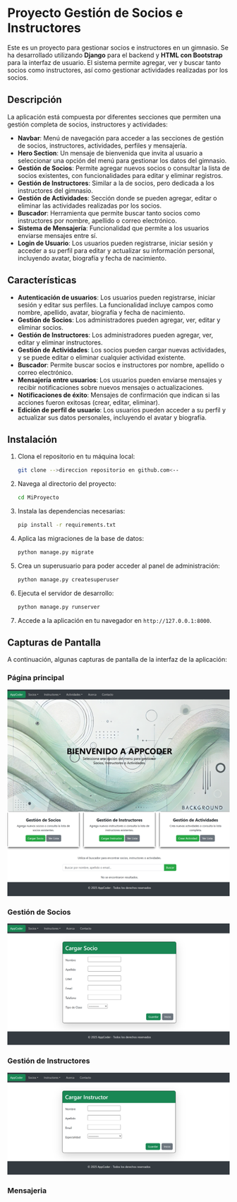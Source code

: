 # Proyecto  Gestión de Socios e Instructores

Este es un proyecto para gestionar socios e instructores en un gimnasio. Se ha desarrollado utilizando **Django** para el backend y **HTML con Bootstrap** para la interfaz de usuario. El sistema permite agregar, ver y buscar tanto socios como instructores, así como gestionar actividades realizadas por los socios.

## Descripción

La aplicación está compuesta por diferentes secciones que permiten una gestión completa de socios, instructores y actividades:

- **Navbar**: Menú de navegación para acceder a las secciones de gestión de socios, instructores, actividades, perfiles y mensajería.
- **Hero Section**: Un mensaje de bienvenida que invita al usuario a seleccionar una opción del menú para gestionar los datos del gimnasio.
- **Gestión de Socios**: Permite agregar nuevos socios o consultar la lista de socios existentes, con funcionalidades para editar y eliminar registros.
- **Gestión de Instructores**: Similar a la de socios, pero dedicada a los instructores del gimnasio.
- **Gestión de Actividades**: Sección donde se pueden agregar, editar o eliminar las actividades realizadas por los socios.
- **Buscador**: Herramienta que permite buscar tanto socios como instructores por nombre, apellido o correo electrónico.
- **Sistema de Mensajería**: Funcionalidad que permite a los usuarios enviarse mensajes entre sí.
- **Login de Usuario**: Los usuarios pueden registrarse, iniciar sesión y acceder a su perfil para editar y actualizar su información personal, incluyendo avatar, biografía y fecha de nacimiento.

## Características

- **Autenticación de usuarios**: Los usuarios pueden registrarse, iniciar sesión y editar sus perfiles. La funcionalidad incluye campos como nombre, apellido, avatar, biografía y fecha de nacimiento.
- **Gestión de Socios**: Los administradores pueden agregar, ver, editar y eliminar socios.
- **Gestión de Instructores**: Los administradores pueden agregar, ver, editar y eliminar instructores.
- **Gestión de Actividades**: Los socios pueden cargar nuevas actividades, y se puede editar o eliminar cualquier actividad existente.
- **Buscador**: Permite buscar socios e instructores por nombre, apellido o correo electrónico.
- **Mensajería entre usuarios**: Los usuarios pueden enviarse mensajes y recibir notificaciones sobre nuevos mensajes o actualizaciones.
- **Notificaciones de éxito**: Mensajes de confirmación que indican si las acciones fueron exitosas (crear, editar, eliminar).
- **Edición de perfil de usuario**: Los usuarios pueden acceder a su perfil y actualizar sus datos personales, incluyendo el avatar y biografía.

## Instalación
1. Clona el repositorio en tu máquina local:
   ```bash
   git clone -->direccion repositorio en github.com<--
   ```

2. Navega al directorio del proyecto:
   ```bash
   cd MiProyecto
   ```

3. Instala las dependencias necesarias:
   ```bash
   pip install -r requirements.txt
   

5. Aplica las migraciones de la base de datos:
   ```bash
   python manage.py migrate
   ```

6. Crea un superusuario para poder acceder al panel de administración:
   ```bash
   python manage.py createsuperuser
   ```

7. Ejecuta el servidor de desarrollo:
   ```bash
   python manage.py runserver
   ```

8. Accede a la aplicación en tu navegador en `http://127.0.0.1:8000`.

## Capturas de Pantalla

A continuación, algunas capturas de pantalla de la interfaz de la aplicación:

### Página principal
![Página principal](https://raw.githubusercontent.com/GBronzi/proyecto_1/refs/heads/main/AppCoder/static/img/pag_1.1.png)

### Gestión de Socios
![Gestión de Socios](https://raw.githubusercontent.com/GBronzi/proyecto_1/refs/heads/master/AppCoder/static/img/pag_2.png)

### Gestión de Instructores
![Gestion de Instructores](https://raw.githubusercontent.com/GBronzi/proyecto_1/refs/heads/master/AppCoder/static/img/pag_3.png)

### Mensajeria